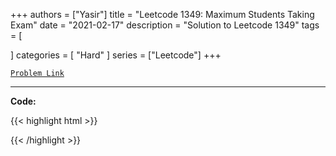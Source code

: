 
+++
authors = ["Yasir"]
title = "Leetcode 1349: Maximum Students Taking Exam"
date = "2021-02-17"
description = "Solution to Leetcode 1349"
tags = [
    
]
categories = [
    "Hard"
]
series = ["Leetcode"]
+++



[`Problem Link`](https://leetcode.com/problems/maximum-students-taking-exam/description/)

---

**Code:**

{{< highlight html >}}

{{< /highlight >}}

